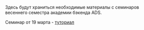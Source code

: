 Здесь будут храниться необходимые материалы с семинаров весеннего семестра академии бэкенда ADS.

Семинар от 19 марта - [туториал](sem_20240319/tutorial.md)